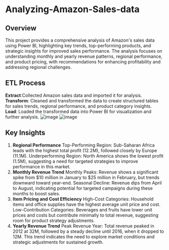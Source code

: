 # Analyzing-Amazon-Sales-data

 ## Overview
This project provides a comprehensive analysis of Amazon's sales data using Power BI, highlighting key trends, top-performing products, and strategic insights for improved sales performance. The analysis focuses on understanding monthly and yearly revenue patterns, regional performance, and product pricing, with recommendations for enhancing profitability and addressing regional challenges.

## ETL Process
**Extract**:Collected Amazon sales data and imported it for analysis.
**Transform**: Cleaned and transformed the data to create structured tables for sales trends, regional performance, and product category insights.
**Load**: Loaded the transformed data into Power BI for visualization and further analysis.
![image](https://github.com/user-attachments/assets/aaea4c19-5ac4-422b-8f61-af3ffb9e08ef) ![image](https://github.com/user-attachments/assets/5873bcbe-3cd6-4eb4-8093-c31168da9fef)

## Key Insights

1. **Regional Performance**
Top-Performing Region: Sub-Saharan Africa leads with the highest total profit (12.2M), followed closely by Europe (11.1M).
Underperforming Region: North America shows the lowest profit (1.5M), suggesting a need for targeted strategies to improve performance in this market.
2. **Monthly Revenue Trend**
Monthly Peaks: Revenue shows a significant spike from $10 million in January to $25 million in February, but trends downward toward year-end.
Seasonal Decline: Revenue dips from April to August, indicating potential for targeted campaigns during these months to boost sales.
3. **Item Pricing and Cost Efficiency**
High-Cost Categories: Household items and office supplies have the highest average unit price and cost.
Low-Contribution Categories: Beverages and fruits have lower unit prices and costs but contribute minimally to total revenue, suggesting room for product strategy adjustments.
4. **Yearly Revenue Trend**
Peak Revenue Year: Total revenue peaked in 2012 at 32M, followed by a steady decline until 2016, when it dropped to 12M. This trend indicates the need to explore market conditions and strategic adjustments for sustained growth.











